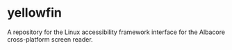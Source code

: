 # yellowfin
A repository for the Linux accessibility framework interface for the Albacore cross-platform screen reader.
